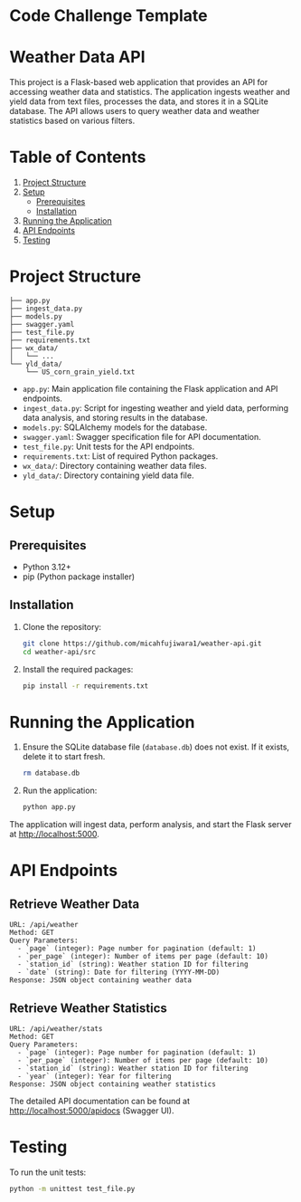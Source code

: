 # Code Challenge Template
# Weather Data API

This project is a Flask-based web application that provides an API for accessing weather data and statistics. The application ingests weather and yield data from text files, processes the data, and stores it in a SQLite database. The API allows users to query weather data and weather statistics based on various filters.

# Table of Contents
1. [Project Structure](#project-structure)
2. [Setup](#setup)
    - [Prerequisites](#prerequisites)
    - [Installation](#installation)
3. [Running the Application](#running-the-application)
4. [API Endpoints](#api-endpoints)
5. [Testing](#testing)

# Project Structure
```
├── app.py
├── ingest_data.py
├── models.py
├── swagger.yaml
├── test_file.py
├── requirements.txt
├── wx_data/
│   └── ...
└── yld_data/
    └── US_corn_grain_yield.txt
```

- `app.py`: Main application file containing the Flask application and API endpoints.
- `ingest_data.py`: Script for ingesting weather and yield data, performing data analysis, and storing results in the database.
- `models.py`: SQLAlchemy models for the database.
- `swagger.yaml`: Swagger specification file for API documentation.
- `test_file.py`: Unit tests for the API endpoints.
- `requirements.txt`: List of required Python packages.
- `wx_data/`: Directory containing weather data files.
- `yld_data/`: Directory containing yield data file.

# Setup

## Prerequisites
- Python 3.12+
- pip (Python package installer)

## Installation

1. Clone the repository:
    ```sh
    git clone https://github.com/micahfujiwara1/weather-api.git
    cd weather-api/src
    ```

2. Install the required packages:
    ```sh
    pip install -r requirements.txt
    ```

# Running the Application

1. Ensure the SQLite database file (`database.db`) does not exist. If it exists, delete it to start fresh.
    ```sh
    rm database.db
    ```

2. Run the application:
    ```sh
    python app.py
    ```

The application will ingest data, perform analysis, and start the Flask server at [http://localhost:5000](http://localhost:5000).

# API Endpoints

## Retrieve Weather Data
```
URL: /api/weather
Method: GET
Query Parameters:
  - `page` (integer): Page number for pagination (default: 1)
  - `per_page` (integer): Number of items per page (default: 10)
  - `station_id` (string): Weather station ID for filtering
  - `date` (string): Date for filtering (YYYY-MM-DD)
Response: JSON object containing weather data
```

## Retrieve Weather Statistics
```
URL: /api/weather/stats
Method: GET
Query Parameters:
  - `page` (integer): Page number for pagination (default: 1)
  - `per_page` (integer): Number of items per page (default: 10)
  - `station_id` (string): Weather station ID for filtering
  - `year` (integer): Year for filtering
Response: JSON object containing weather statistics
```

The detailed API documentation can be found at [http://localhost:5000/apidocs](http://localhost:5000/apidocs) (Swagger UI).

# Testing

To run the unit tests:
```sh
python -m unittest test_file.py
```